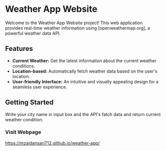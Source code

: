 # Weather App Website

Welcome to the Weather App Website project! This web application provides real-time weather information using [openweathermap.org], a powerful weather data API.

## Features

- **Current Weather:** Get the latest information about the current weather conditions.
- **Location-based:** Automatically fetch weather data based on the user's location.
- **User-friendly Interface:** An intuitive and visually appealing design for a seamless user experience.

## Getting Started
Write your city name in input box and the API's fatch data and return current weather condition.

### Visit Webpage
https://mzaidansari712.github.io/weather-app/
